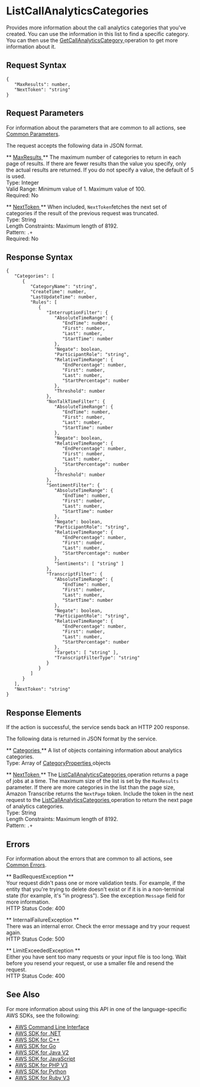 # ListCallAnalyticsCategories<a name="API_ListCallAnalyticsCategories"></a>

Provides more information about the call analytics categories that you've created\. You can use the information in this list to find a specific category\. You can then use the [ GetCallAnalyticsCategory ](API_GetCallAnalyticsCategory.md) operation to get more information about it\.

## Request Syntax<a name="API_ListCallAnalyticsCategories_RequestSyntax"></a>

```
{
   "MaxResults": number,
   "NextToken": "string"
}
```

## Request Parameters<a name="API_ListCallAnalyticsCategories_RequestParameters"></a>

For information about the parameters that are common to all actions, see [Common Parameters](CommonParameters.md)\.

The request accepts the following data in JSON format\.

 ** [ MaxResults ](#API_ListCallAnalyticsCategories_RequestSyntax) **   <a name="transcribe-ListCallAnalyticsCategories-request-MaxResults"></a>
The maximum number of categories to return in each page of results\. If there are fewer results than the value you specify, only the actual results are returned\. If you do not specify a value, the default of 5 is used\.  
Type: Integer  
Valid Range: Minimum value of 1\. Maximum value of 100\.  
Required: No

 ** [ NextToken ](#API_ListCallAnalyticsCategories_RequestSyntax) **   <a name="transcribe-ListCallAnalyticsCategories-request-NextToken"></a>
When included, `NextToken`fetches the next set of categories if the result of the previous request was truncated\.  
Type: String  
Length Constraints: Maximum length of 8192\.  
Pattern: `.+`   
Required: No

## Response Syntax<a name="API_ListCallAnalyticsCategories_ResponseSyntax"></a>

```
{
   "Categories": [ 
      { 
         "CategoryName": "string",
         "CreateTime": number,
         "LastUpdateTime": number,
         "Rules": [ 
            { 
               "InterruptionFilter": { 
                  "AbsoluteTimeRange": { 
                     "EndTime": number,
                     "First": number,
                     "Last": number,
                     "StartTime": number
                  },
                  "Negate": boolean,
                  "ParticipantRole": "string",
                  "RelativeTimeRange": { 
                     "EndPercentage": number,
                     "First": number,
                     "Last": number,
                     "StartPercentage": number
                  },
                  "Threshold": number
               },
               "NonTalkTimeFilter": { 
                  "AbsoluteTimeRange": { 
                     "EndTime": number,
                     "First": number,
                     "Last": number,
                     "StartTime": number
                  },
                  "Negate": boolean,
                  "RelativeTimeRange": { 
                     "EndPercentage": number,
                     "First": number,
                     "Last": number,
                     "StartPercentage": number
                  },
                  "Threshold": number
               },
               "SentimentFilter": { 
                  "AbsoluteTimeRange": { 
                     "EndTime": number,
                     "First": number,
                     "Last": number,
                     "StartTime": number
                  },
                  "Negate": boolean,
                  "ParticipantRole": "string",
                  "RelativeTimeRange": { 
                     "EndPercentage": number,
                     "First": number,
                     "Last": number,
                     "StartPercentage": number
                  },
                  "Sentiments": [ "string" ]
               },
               "TranscriptFilter": { 
                  "AbsoluteTimeRange": { 
                     "EndTime": number,
                     "First": number,
                     "Last": number,
                     "StartTime": number
                  },
                  "Negate": boolean,
                  "ParticipantRole": "string",
                  "RelativeTimeRange": { 
                     "EndPercentage": number,
                     "First": number,
                     "Last": number,
                     "StartPercentage": number
                  },
                  "Targets": [ "string" ],
                  "TranscriptFilterType": "string"
               }
            }
         ]
      }
   ],
   "NextToken": "string"
}
```

## Response Elements<a name="API_ListCallAnalyticsCategories_ResponseElements"></a>

If the action is successful, the service sends back an HTTP 200 response\.

The following data is returned in JSON format by the service\.

 ** [ Categories ](#API_ListCallAnalyticsCategories_ResponseSyntax) **   <a name="transcribe-ListCallAnalyticsCategories-response-Categories"></a>
A list of objects containing information about analytics categories\.  
Type: Array of [ CategoryProperties ](API_CategoryProperties.md) objects

 ** [ NextToken ](#API_ListCallAnalyticsCategories_ResponseSyntax) **   <a name="transcribe-ListCallAnalyticsCategories-response-NextToken"></a>
The [ ListCallAnalyticsCategories ](#API_ListCallAnalyticsCategories) operation returns a page of jobs at a time\. The maximum size of the list is set by the `MaxResults` parameter\. If there are more categories in the list than the page size, Amazon Transcribe returns the `NextPage` token\. Include the token in the next request to the [ ListCallAnalyticsCategories ](#API_ListCallAnalyticsCategories) operation to return the next page of analytics categories\.  
Type: String  
Length Constraints: Maximum length of 8192\.  
Pattern: `.+` 

## Errors<a name="API_ListCallAnalyticsCategories_Errors"></a>

For information about the errors that are common to all actions, see [Common Errors](CommonErrors.md)\.

 ** BadRequestException **   
Your request didn't pass one or more validation tests\. For example, if the entity that you're trying to delete doesn't exist or if it is in a non\-terminal state \(for example, it's "in progress"\)\. See the exception `Message` field for more information\.  
HTTP Status Code: 400

 ** InternalFailureException **   
There was an internal error\. Check the error message and try your request again\.  
HTTP Status Code: 500

 ** LimitExceededException **   
Either you have sent too many requests or your input file is too long\. Wait before you resend your request, or use a smaller file and resend the request\.  
HTTP Status Code: 400

## See Also<a name="API_ListCallAnalyticsCategories_SeeAlso"></a>

For more information about using this API in one of the language\-specific AWS SDKs, see the following:
+  [ AWS Command Line Interface](https://docs.aws.amazon.com/goto/aws-cli/transcribe-2017-10-26/ListCallAnalyticsCategories) 
+  [ AWS SDK for \.NET](https://docs.aws.amazon.com/goto/DotNetSDKV3/transcribe-2017-10-26/ListCallAnalyticsCategories) 
+  [ AWS SDK for C\+\+](https://docs.aws.amazon.com/goto/SdkForCpp/transcribe-2017-10-26/ListCallAnalyticsCategories) 
+  [ AWS SDK for Go](https://docs.aws.amazon.com/goto/SdkForGoV1/transcribe-2017-10-26/ListCallAnalyticsCategories) 
+  [ AWS SDK for Java V2](https://docs.aws.amazon.com/goto/SdkForJavaV2/transcribe-2017-10-26/ListCallAnalyticsCategories) 
+  [ AWS SDK for JavaScript](https://docs.aws.amazon.com/goto/AWSJavaScriptSDK/transcribe-2017-10-26/ListCallAnalyticsCategories) 
+  [ AWS SDK for PHP V3](https://docs.aws.amazon.com/goto/SdkForPHPV3/transcribe-2017-10-26/ListCallAnalyticsCategories) 
+  [ AWS SDK for Python](https://docs.aws.amazon.com/goto/boto3/transcribe-2017-10-26/ListCallAnalyticsCategories) 
+  [ AWS SDK for Ruby V3](https://docs.aws.amazon.com/goto/SdkForRubyV3/transcribe-2017-10-26/ListCallAnalyticsCategories) 